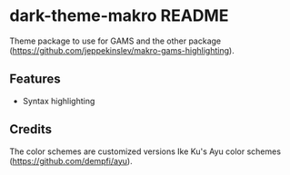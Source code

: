# dark-theme-makro README
Theme package to use for GAMS and the other package (https://github.com/jeppekinslev/makro-gams-highlighting).

## Features
- Syntax highlighting

## Credits
The color schemes are customized versions Ike Ku's Ayu color schemes (https://github.com/dempfi/ayu).
